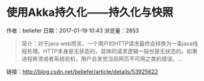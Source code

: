 # 使用Akka持久化——持久化与快照
作者：beliefer
日期：2017-01-19 10:43
浏览量：2853
> 简介：对于java web而言，一个用户的HTTP请求最终会转换为一条java线程处理。HTTP本身是无状态的，具体的请求逻辑一般也是无状态的。如果进程奔溃或者系统宕机，用户会发觉当前网页不可用之类的错误。...

 链接：http://blog.csdn.net/beliefer/article/details/53925622
